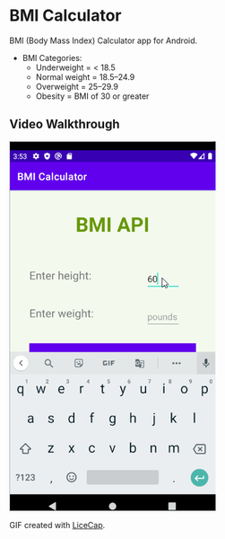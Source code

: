 # BMI Calculator

BMI (Body Mass Index) Calculator app for Android.

- BMI Categories:
  - Underweight = < 18.5
  - Normal weight = 18.5–24.9
  - Overweight = 25–29.9
  - Obesity = BMI of 30 or greater

## Video Walkthrough

<img src='walkthrough.gif' title='Video Walkthrough' width='' alt='Video Walkthrough' />

GIF created with [LiceCap](http://www.cockos.com/licecap/).